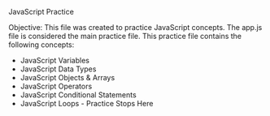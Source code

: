 JavaScript Practice

Objective:
This file was created to practice JavaScript concepts. The app.js file is considered the main practice file. This practice file contains the following concepts:

* JavaScript Variables
* JavaScript Data Types 
* JavaScript Objects & Arrays 
* JavaScript Operators 
* JavaScript Conditional Statements 
* JavaScript Loops - Practice Stops Here